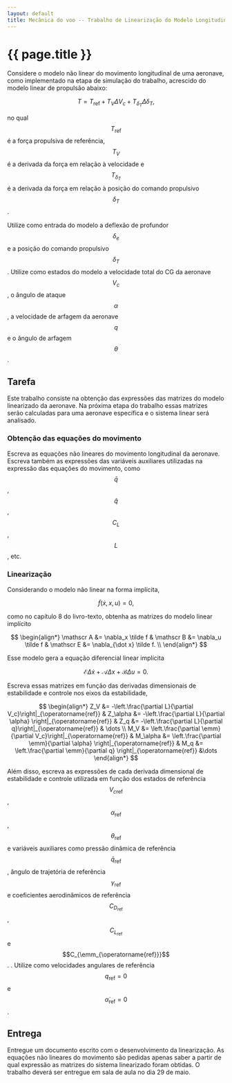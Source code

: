 ```yaml
---
layout: default
title: Mecânica do voo -- Trabalho de Linearização do Modelo Longitudinal
---
```


{{ page.title }}
================

Considere o modelo não linear do movimento longitudinal de uma aeronave,
como implementado na etapa de simulação do trabalho, acrescido do modelo
linear de propulsão abaixo:

$$
T = T_{\operatorname{ref}} + T_V \Delta V_c + T_{\delta_T}\Delta\delta_T,
$$

no qual $$T_{\operatorname{ref}}$$ é a força propulsiva de referência,
$$T_V$$ é a derivada da força em relação à velocidade e $$T_{\delta_T}$$
é a derivada da força em relação à posição do comando propulsivo $$\delta_T$$.

Utilize como entrada do modelo a deflexão de profundor $$\delta_e$$ e a posição
do comando propulsivo $$\delta_T$$. Utilize como estados do modelo a velocidade
total do CG da aeronave $$V_c$$, o ângulo de ataque $$\alpha$$, a velocidade
de arfagem da aeronave $$q$$ e o ângulo de arfagem $$\theta$$.

Tarefa
------

Este trabalho consiste na obtenção das expressões das matrizes do modelo
linearizado da aeronave. Na próxima etapa do trabalho essas matrizes serão
calculadas para uma aeronave específica e o sistema linear será analisado.

### Obtenção das equações do movimento

Escreva as equações não lineares do movimento longitudinal da aeronave.
Escreva também as expressões das variáveis auxiliares utilizadas na expressão
das equações do movimento, como $$\bar q$$, $$\hat q$$, $$C_L$$, $$L$$, etc.

### Linearização

Considerando o modelo não linear na forma implícita, 

$$
\tilde f(\dot x, x, u) = 0,
$$

como no capítulo 8 do livro-texto, obtenha as matrizes do modelo linear 
implícito 

$$
\begin{align*}
  \mathscr A &= \nabla_x \tilde f &
  \mathscr B &= \nabla_u \tilde f &
  \mathscr E &= \nabla_{\dot x} \tilde f. \\
\end{align*}
$$

Esse modelo gera a equação diferencial linear implícita

$$
  \mathscr E \Delta{\dot x} +
  \mathscr A \Delta x +
  \mathscr B \Delta u
  = 0.
$$

Escreva essas matrizes em função das derivadas dimensionais de estabilidade
e controle nos eixos da estabilidade,

$$
\begin{align*}
  Z_V &= -\left.\frac{\partial L}{\partial V_c}\right|_{\operatorname{ref}} &
  Z_\alpha &= -\left.\frac{\partial L}{\partial \alpha}
  \right|_{\operatorname{ref}} &
  Z_q &= -\left.\frac{\partial L}{\partial q}\right|_{\operatorname{ref}}
  & \dots \\
  M_V &= \left.\frac{\partial \emm}{\partial V_c}\right|_{\operatorname{ref}} &
  M_\alpha &= \left.\frac{\partial \emm}{\partial \alpha}
  \right|_{\operatorname{ref}} &
  M_q &= \left.\frac{\partial \emm}{\partial q}
  \right|_{\operatorname{ref}}  &\dots
\end{align*}
$$

Além disso, escreva as expressões de cada derivada dimensional de estabilidade
e controle utilizada em função dos estados de referência 
$${V_c}_{\operatorname{ref}}$$, $$\alpha_{\operatorname{ref}}$$,
$$\theta_{\operatorname{ref}}$$ e variáveis auxiliares como pressão dinâmica 
de referência $$\bar q_{\operatorname{ref}}$$, ângulo de trajetória de 
referência $$\gamma_{\operatorname{ref}}$$ e coeficientes aerodinâmicos de 
referência $$C_{D_{\operatorname{ref}}}$$, $$C_{L_{\operatorname{ref}}}$$ e
$$C_{\emm_{\operatorname{ref}}}$$.
. Utilize como velocidades angulares
de referência $$q_{\operatorname{ref}} = 0$$ e 
$$\dot \alpha_{\operatorname{ref}} = 0$$.

Entrega
-------

Entregue um documento escrito com o desenvolvimento da linearização. 
As equações não lineares do movimento são pedidas apenas saber a partir de
qual expressão as matrizes do sistema linearizado foram obtidas.
O trabalho deverá ser entregue em sala de aula no dia 29 de maio.
